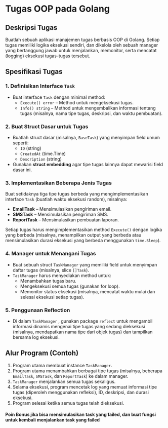 # Tugas OOP pada Golang

## Deskripsi Tugas

Buatlah sebuah aplikasi manajemen tugas berbasis OOP di Golang. Setiap tugas memiliki logika eksekusi sendiri, dan dikelola oleh sebuah manager yang bertanggung jawab untuk menjalankan, memonitor, serta mencatat (logging) eksekusi tugas-tugas tersebut.

## Spesifikasi Tugas

### 1. Definisikan Interface `Task`

- Buat interface `Task` dengan minimal method:
  - `Execute() error` – Method untuk mengeksekusi tugas.
  - `Info() string` – Method untuk mengembalikan informasi tentang tugas (misalnya, nama tipe tugas, deskripsi, dan waktu pembuatan).

### 2. Buat Struct Dasar untuk Tugas

- Buatlah struct dasar (misalnya, `BaseTask`) yang menyimpan field umum seperti:
  - `ID` (string)
  - `CreatedAt` (time.Time)
  - `Description` (string)
- Gunakan **struct embedding** agar tipe tugas lainnya dapat mewarisi field dasar ini.

### 3. Implementasikan Beberapa Jenis Tugas 

Buat setidaknya tiga tipe tugas berbeda yang mengimplementasikan interface `Task` (buatlah waktu eksekusi random), misalnya:
- **EmailTask** – Mensimulasikan pengiriman email.
- **SMSTask** – Mensimulasikan pengiriman SMS.
- **ReportTask** – Mensimulasikan pembuatan laporan.

Setiap tugas harus mengimplementasikan method `Execute()` dengan logika yang berbeda (misalnya, menampilkan output yang berbeda atau mensimulasikan durasi eksekusi yang berbeda menggunakan `time.Sleep`).

### 4. Manager untuk Menangani Tugas

- Buat sebuah struct `TaskManager` yang memiliki field untuk menyimpan daftar tugas (misalnya, slice `[]Task`).
- `TaskManager` harus menyediakan method untuk:
  - Menambahkan tugas baru.
  - Mengeksekusi semua tugas (gunakan for loop).
  - Memonitor status eksekusi (misalnya, mencatat waktu mulai dan selesai eksekusi setiap tugas).

### 5. Penggunaan Reflection

- Di dalam `TaskManager` , gunakan package `reflect` untuk mengambil informasi dinamis mengenai tipe tugas yang sedang dieksekusi (misalnya, mendapatkan nama tipe dari objek tugas) dan tampilkan bersama log eksekusi.


## Alur Program (Contoh)

1. Program utama membuat instance `TaskManager`.
2. Program utama menambahkan berbagai tipe tugas (misalnya, beberapa `EmailTask`, `SMSTask`, dan `ReportTask`) ke dalam manager.
3. `TaskManager` menjalankan semua tugas sekaligus.
4. Selama eksekusi, program mencetak log yang memuat informasi tipe tugas (diperoleh menggunakan refleksi), ID, deskripsi, dan durasi eksekusi.
5. Program selesai ketika semua tugas telah dieksekusi.

#### Poin Bonus jika bisa mensimulasikan task yang failed, dan buat fungsi untuk kembali menjalankan task yang failed